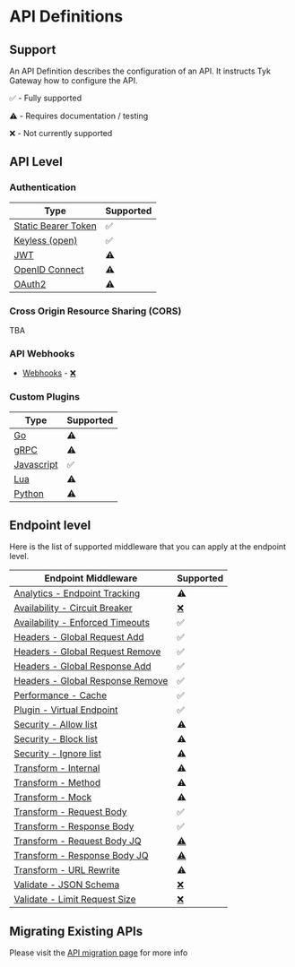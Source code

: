 # API Definitions

## Support 
An API Definition describes the configuration of an API. It instructs Tyk Gateway how to configure the API.

✅ - Fully supported

⚠️ - Requires documentation / testing

❌️ - Not currently supported

## API Level

### Authentication

| Type | Supported |
| ----------- | --------- |
| [Static Bearer Token](#) | ✅ |
| [Keyless (open)](#) | ✅ |
| [JWT](#) | ⚠️ |
| [OpenID Connect](#) | ⚠️ |
| [OAuth2](#) | ⚠️ |

### Cross Origin Resource Sharing (CORS)

TBA

### API Webhooks

- [Webhooks](./api_definitions/webhooks.md) - [❌️](https://github.com/TykTechnologies/tyk-operator/issues/62) 

### Custom Plugins

| Type | Supported |
| ----------- | --------- |
| [Go](./api_definitions/custom_plugin.md) | ⚠️ |
| [gRPC](./api_definitions/custom_plugin.md) | ⚠️ |
| [Javascript](./api_definitions/custom_plugin.md) | ✅ |
| [Lua](./api_definitions/custom_plugin.md) | ⚠️ |
| [Python](./api_definitions/custom_plugin.md) | ⚠️ |

## Endpoint level

Here is the list of supported middleware that you can apply at the endpoint level.

| Endpoint Middleware  | Supported |
| ----------- | --------- |
| [Analytics - Endpoint Tracking](#) | ⚠️ |
| [Availability - Circuit Breaker](./../config/samples/httpbin_timeout.yaml) | [❌️](# "Incompatible types string vs float64") |
| [Availability - Enforced Timeouts](./../config/samples/httpbin_timeout.yaml) | ✅ |
| [Headers - Global Request Add](../config/samples/httpbin_global-headers.yaml) | ✅ |
| [Headers - Global Request Remove](../config/samples/httpbin_global-headers.yaml) | ✅ |
| [Headers - Global Response Add](../config/samples/httpbin_global-headers.yaml) | ✅ |
| [Headers - Global Response Remove](../config/samples/httpbin_global-headers.yaml) | ✅ |
| [Performance - Cache](./../config/samples/httpbin_cache.yaml) | ✅ |
| [Plugin - Virtual Endpoint](./api_definitions/custom_plugin.md) | ✅ |
| [Security - Allow list](#) | ⚠️ |
| [Security - Block list](#) | ⚠️ |
| [Security - Ignore list](#) | ⚠️ |
| [Transform - Internal](#) | ⚠️ |
| [Transform - Method](#) | ⚠️ |
| [Transform - Mock](#) | ⚠️ |
| [Transform - Request Body](../config/samples/httpbin_transform.yaml) | ✅ |
| [Transform - Response Body](../config/samples/httpbin_transform.yaml) | ✅ |
| [Transform - Request Body JQ](../config/samples/httpbin_transform.yaml) | [⚠️](# "Requires JQ on Gateway Host & Testing") |
| [Transform - Response Body JQ](../config/samples/httpbin_transform.yaml) | [⚠️](# "Requires JQ on Gateway Host & Testing") |
| [Transform - URL Rewrite](#) | ⚠️ |
| [Validate - JSON Schema](../config/samples/httpbin_validate.yaml) | [❌️](https://github.com/TykTechnologies/tyk-operator/issues/59) |
| [Validate - Limit Request Size](../config/samples/httpbin_validate.yaml) | [❌️](https://github.com/TykTechnologies/tyk-operator/issues/59) |


## Migrating Existing APIs

Please visit the [API migration page](./api_definitions/migration.md) for more info

